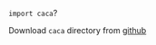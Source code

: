 `import caca`?

Download `caca` directory from [github](https://github.com/cacalabs/libcaca/tree/master/python/)
